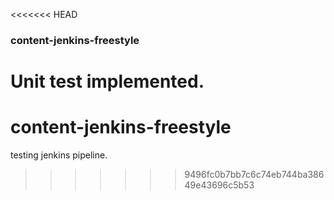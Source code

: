 <<<<<<< HEAD
### content-jenkins-freestyle
Unit test implemented.
=======
# content-jenkins-freestyle
testing jenkins pipeline. 
>>>>>>> 9496fc0b7bb7c6c74eb744ba38649e43696c5b53
